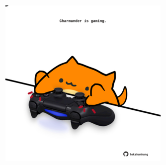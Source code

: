 <!-- built at 05/10/2021, 13:12:41 UTC -->
<p align="center">
  <img width="500" height="500" src="./ReadmeImage.svg">
</p>
